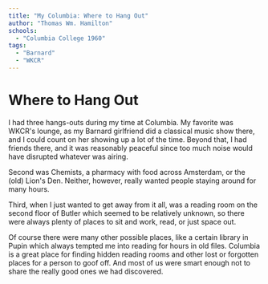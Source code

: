 ```yaml
---
title: "My Columbia: Where to Hang Out"
author: "Thomas Wm. Hamilton"
schools:
  - "Columbia College 1960"
tags:
  - "Barnard"
  - "WKCR"
---
```


# Where to Hang Out

I had three hangs-outs during my time at Columbia.  My favorite was WKCR's lounge, as my Barnard girlfriend did a classical music show there, and I could count on her showing up a lot of the time.  Beyond that, I had friends there, and it was reasonably peaceful since too much noise would have disrupted whatever was airing.

Second was Chemists, a pharmacy with food across Amsterdam, or the (old) Lion's Den.  Neither, however, really wanted people staying around for many hours.

Third, when I just wanted to get away from it all, was a reading room on the second floor of Butler which seemed to be relatively unknown, so there were always plenty of places to sit and work, read, or just space out.

Of course there were many other possible places, like a certain library in Pupin which always tempted me into reading for hours in old files.  Columbia is a great place for finding hidden reading rooms and other lost or forgotten places for a person to goof off.  And most of us were smart enough not to share the really good ones we had discovered.
